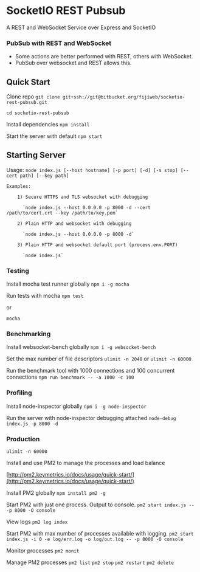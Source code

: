 # SocketIO REST Pubsub #

A REST and WebSocket Service over Express and SocketIO

### PubSub with REST and WebSocket ###

* Some actions are better performed with REST, others with WebSocket. 
* PubSub over websocket and REST allows this. 

## Quick Start ##

Clone repo 
`git clone git+ssh://git@bitbucket.org/fijiweb/socketio-rest-pubsub.git`

`cd socketio-rest-pubsub`

Install dependencies
`npm install`

Start the server with default
`npm start`

## Starting Server ##

Usage: 
		`node index.js [--host hostname] [-p port] [-d] [-s stop] [--cert path] [--key path]`
	
	Examples:

		1) Secure HTTPS and TLS websocket with debugging

		  `node index.js --host 0.0.0.0 -p 8000 -d --cert /path/to/cert.crt --key /path/to/key.pem`
		
		2) Plain HTTP and websocket with debugging

		  `node index.js --host 0.0.0.0 -p 8000 -d`

		3) Plain HTTP and websocket default port (process.env.PORT)

		  `node index.js`

### Testing ###

Install mocha test runner globally
`npm i -g mocha`

Run tests with mocha
`npm test`

or 

`mocha`

### Benchmarking ###

Install websocket-bench globally
`npm i -g websocket-bench`

Set the max number of file descriptors
`ulimit -n 2048` or `ulimit -n 60000`

Run the benchmark tool with 1000 connections and 100 concurrent connections
`npm run benchmark -- -a 1000 -c 100`


### Profiling ###

Install node-inspector globally
`npm i -g node-inspector`

Run the server with node-inspector debugging attached
`node-debug index.js -p 8000 -d`

### Production ###

`ulimit -n 60000`

Install and use PM2 to manage the processes and load balance

 [http://pm2.keymetrics.io/docs/usage/quick-start/](http://pm2.keymetrics.io/docs/usage/quick-start/) 

Install PM2 globally
 `npm install pm2 -g` 

Start PM2 with just one process. Output to console.
 `pm2 start index.js -- -p 8000 -O console`

View logs
 `pm2 log index` 

Start PM2 with max number of processes available with logging.
 `pm2 start index.js -i 0 -e log/err.log -o log/out.log -- -p 8000 -O console`

 Monitor processes
 `pm2 monit`

Manage PM2 processes 
 `pm2 list` 
 `pm2 stop` 
 `pm2 restart` 
 `pm2 delete`
